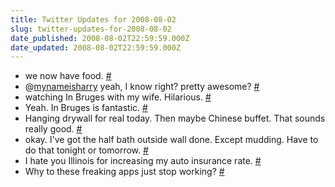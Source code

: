 ```yaml
---
title: Twitter Updates for 2008-08-02
slug: twitter-updates-for-2008-08-02
date_published: 2008-08-02T22:59:59.000Z
date_updated: 2008-08-02T22:59:59.000Z
---
```


- we now have food. [#](http://twitter.com/joelgoodman/statuses/875227095)
- @[mynameisharry](http://twitter.com/mynameisharry) yeah, I know right? pretty awesome? [#](http://twitter.com/joelgoodman/statuses/875227311)
- watching In Bruges with my wife. Hilarious. [#](http://twitter.com/joelgoodman/statuses/875250280)
- Yeah. In Bruges is fantastic. [#](http://twitter.com/joelgoodman/statuses/875300375)
- Hanging drywall for real today. Then maybe Chinese buffet. That sounds really good. [#](http://twitter.com/joelgoodman/statuses/875650348)
- okay. I've got the half bath outside wall done. Except mudding. Have to do that tonight or tomorrow. [#](http://twitter.com/joelgoodman/statuses/875743010)
- I hate you Illinois for increasing my auto insurance rate. [#](http://twitter.com/joelgoodman/statuses/875756950)
- Why to these freaking apps just stop working? [#](http://twitter.com/joelgoodman/statuses/875970186)

